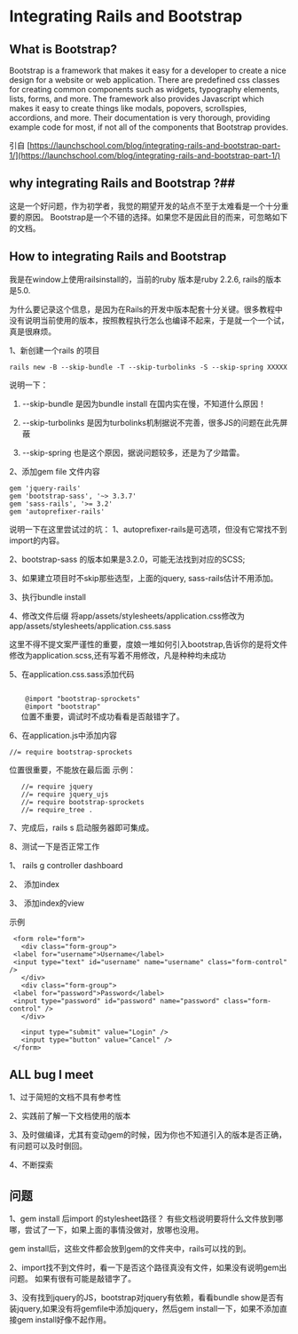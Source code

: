 # Integrating Rails and Bootstrap #

## What is Bootstrap? ##

Bootstrap is a framework that makes it easy for a developer to create a nice design for a website or web application. There are predefined css classes for creating common components such as widgets, typography elements, lists, forms, and more. The framework also provides Javascript which makes it easy to create things like modals, popovers, scrollspies, accordions, and more. Their documentation is very thorough, providing example code for most, if not all of the components that Bootstrap provides.

引自
[https://launchschool.com/blog/integrating-rails-and-bootstrap-part-1/](https://launchschool.com/blog/integrating-rails-and-bootstrap-part-1/)


## why integrating Rails and Bootstrap ?##

这是一个好问题，作为初学者，我觉的期望开发的站点不至于太难看是一个十分重要的原因。 Bootstrap是一个不错的选择。如果您不是因此目的而来，可忽略如下的文档。


## How to integrating Rails and Bootstrap ##

我是在window上使用railsinstall的，当前的ruby 版本是ruby 2.2.6, rails的版本是5.0. 

为什么要记录这个信息，是因为在Rails的开发中版本配套十分关键。很多教程中没有说明当前使用的版本，按照教程执行怎么也编译不起来，于是就一个一个试，真是很麻烦。

1、新创建一个rails 的项目

    rails new -B --skip-bundle -T --skip-turbolinks -S --skip-spring XXXXX

   说明一下：
   

1. --skip-bundle 是因为bundle install 在国内实在慢，不知道什么原因！


2. --skip-turbolinks 是因为turbolinks机制据说不完善，很多JS的问题在此先屏蔽


3. --skip-spring 也是这个原因，据说问题较多，还是为了少踏雷。



2、添加gem file 文件内容
    
    gem 'jquery-rails'
    gem 'bootstrap-sass', '~> 3.3.7'
    gem 'sass-rails', '>= 3.2'
    gem 'autoprefixer-rails'

   说明一下在这里尝试过的坑：
   1、autoprefixer-rails是可选项，但没有它常找不到import的内容。

   2、bootstrap-sass 的版本如果是3.2.0，可能无法找到对应的SCSS;

   3、如果建立项目时不skip那些选型，上面的jquery, sass-rails估计不用添加。

3、执行bundle install

4、修改文件后缀
   将app/assets/stylesheets/application.css修改为 app/assets/stylesheets/application.css.sass
   
   这里不得不提文案严谨性的重要，度娘一堆如何引入bootstrap,告诉你的是将文件修改为application.scss,还有写着不用修改，凡是种种均未成功


5、在application.css.sass添加代码
   
   <code>
    @import "bootstrap-sprockets" 
    @import "bootstrap"
   </code> 
   位置不重要，调试时不成功看看是否敲错字了。 



6、在application.js中添加内容
   
   `//= require bootstrap-sprockets`
    
   位置很重要，不能放在最后面
   示例：
    
       //= require jquery
       //= require jquery_ujs
       //= require bootstrap-sprockets
       //= require_tree .

7、完成后，rails s 启动服务器即可集成。


8、测试一下是否正常工作
   
   1、 rails g controller dashboard

   2、 添加index

   3、 添加index的view

   示例
 
     <form role="form">
       <div class="form-group">
     <label for="username">Username</label>
     <input type="text" id="username" name="username" class="form-control" />
       </div>
       <div class="form-group">
     <label for="password">Password</label>
     <input type="password" id="password" name="password" class="form-control" />
       </div>
    
       <input type="submit" value="Login" />
       <input type="button" value="Cancel" />
     </form>



## ALL bug I meet ##

1、过于简短的文档不具有参考性

2、实践前了解一下文档使用的版本

3、及时做编译，尤其有变动gem的时候，因为你也不知道引入的版本是否正确，有问题可以及时倒回。

4、不断探索


## 问题 ##

1、gem install 后import 的stylesheet路径？
有些文档说明要将什么文件放到哪哪，尝试了一下，如果上面的事情没做对，放哪也没用。

gem install后，这些文件都会放到gem的文件夹中，rails可以找的到。


2、import找不到文件时，看一下是否这个路径真没有文件，如果没有说明gem出问题。 如果有很有可能是敲错字了。

3、没有找到jquery的JS，bootstrap对jquery有依赖，看看bundle show是否有装jquery,如果没有将gemfile中添加jquery，然后gem install一下，如果不添加直接gem install好像不起作用。







